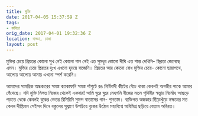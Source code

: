 ```yaml
---
title: মুক্তি
date: 2017-04-05 15:37:59 Z
tags:
- কবিতা
orig_date: 2017-04-01 19:32:36 Z
location: বাড্ডা, ঢাকা
layout: post
---
```


মুক্তির চেয়ে প্রিয়তর কোনো সুখ নেই
কোনো গান নেই এত সুমধুর
কোনো দীঘি এত শান্ত দেখিনি-
স্থিরতা জেনেছে এমন।
মুক্তির চেয়ে প্রিয়তর দুঃখ এখনো হৃদয়ে বাজেনি।
প্রিয়তর আর কোনো বোধ মুক্তির চেয়ে-
কোনো ছায়াপথে, আলোয় আলোয়
আমায় এখনো স্পর্শ করেনি।

আমাদের সামগ্রিক অন্ধকারের সমস্ত ক্যাকাফনি
সমস্ত পাঁশুটে রঙ
নির্বিবাদী কীটের বেঁচে থাকা
কেবলই অগভীর পাকে আমার গেঁথেছে।
যদি মুক্তি মিলত নিজের থেকেই একবার!
আমি ঘুরে ঘুরে মেহগনি বীজের মতন
পৃথিবীর স্বত্ত্বায় নির্মোহ আছড়ে পড়তে থেকে
কেবলই বুকের ভেতর রিনিরিনি
সুমন্দ বাতাসের গান-
শুনতাম।
ব্যক্তিগত অন্ধকার ছিঁড়েখুঁড়ে নক্ষত্রের মত
কেবল দীপ্তিমান সেইসব দিনে
বকুলের সুঘ্রাণে উপচিয়ে বুকের উঠোন
মহাবিশ্বে অবিমিশ্র ছড়িয়ে যেতাম অবিরত।

